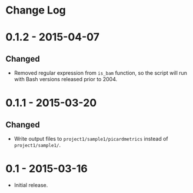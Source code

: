 # Change Log

# 0.1.2 - 2015-04-07

## Changed

-   Removed regular expression from `is_bam` function, so the script will run
    with Bash versions released prior to 2004.

# 0.1.1 - 2015-03-20

## Changed

-   Write output files to `project1/sample1/picardmetrics` instead of
    `project1/sample1/`.

# 0.1 - 2015-03-16

-   Initial release.
